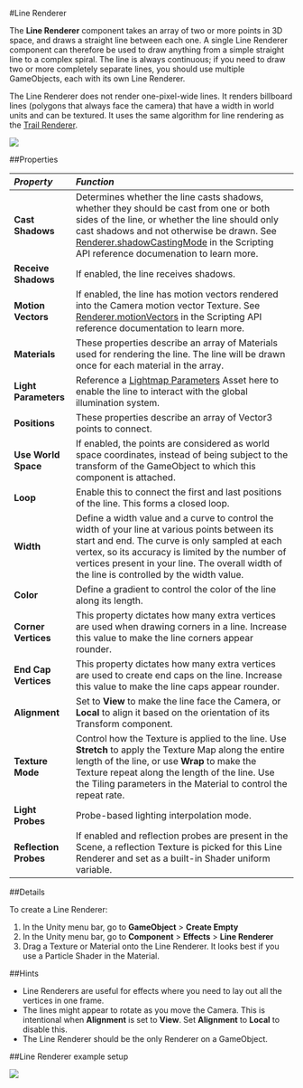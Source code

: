#Line Renderer

The __Line Renderer__ component takes an array of two or more points in 3D space, and draws a straight line between each one. A single Line Renderer component can therefore be used to draw anything from a simple straight line to a complex spiral. The line is always continuous; if you need to draw two or more completely separate lines, you should use multiple GameObjects, each with its own Line Renderer.

The Line Renderer does not render one-pixel-wide lines. It renders billboard lines (polygons that always face the camera) that have a width in world units and can be textured. It uses the same algorithm for line rendering as the [Trail Renderer](class-TrailRenderer).


![](../uploads/Main/Inspector-LineRenderer.png) 

##Properties

|**_Property_** |**_Function_** |
|:---|:---|
|__Cast Shadows__ |Determines whether the line casts shadows, whether they should be cast from one or both sides of the line, or whether the line should only cast shadows and not otherwise be drawn. See [Renderer.shadowCastingMode](ScriptRef:Renderer-shadowCastingMode.html) in the Scripting API reference documenation to learn more. |
|__Receive Shadows__ |If enabled, the line receives shadows. |
|__Motion Vectors__ |If enabled, the line has motion vectors rendered into the Camera motion vector Texture. See [Renderer.motionVectors](ScriptRef:Renderer-motionVectors.html) in the Scripting API reference documentation to learn more. |
|__Materials__ |These properties describe an array of Materials used for rendering the line. The line will be drawn once for each material in the array. |
|__Light Parameters__ |Reference a [Lightmap Parameters](LightmapParameters) Asset here to enable the line to interact with the global illumination system.|
|__Positions__ |These properties describe an array of Vector3 points to connect. |
|__Use World Space__ |If enabled, the points are considered as world space coordinates, instead of being subject to the transform of the GameObject to which this component is attached. |
|__Loop__ |Enable this to connect the first and last positions of the line. This forms a closed loop. |
|__Width__ |Define a width value and a curve to control the width of your line at various points between its start and end. The curve is only sampled at each vertex, so its accuracy is limited by the number of vertices present in your line. The overall width of the line is controlled by the width value. |
|__Color__ |Define a gradient to control the color of the line along its length. |
|__Corner Vertices__ |This property dictates how many extra vertices are used when drawing corners in a line. Increase this value to make the line corners appear rounder. |
|__End Cap Vertices__ |This property dictates how many extra vertices are used to create end caps on the line. Increase this value to make the line caps appear rounder. |
|__Alignment__ |Set to __View__ to make the line face the Camera, or __Local__ to align it based on the orientation of its Transform component. |
|__Texture Mode__ |Control how the Texture is applied to the line. Use __Stretch__ to apply the Texture Map along the entire length of the line, or use __Wrap__ to make the Texture repeat along the length of the line. Use the Tiling parameters in the Material to control the repeat rate. |
|__Light Probes__ |Probe-based lighting interpolation mode.|
|__Reflection Probes__ |If enabled and reflection probes are present in the Scene, a reflection Texture is picked for this Line Renderer and set as a built-in Shader uniform variable.|


##Details

To create a Line Renderer:

1. In the Unity menu bar, go to __GameObject__ > __Create Empty__
1. In the Unity menu bar, go to __Component__ > __Effects__ > __Line Renderer__
1. Drag a Texture or Material onto the Line Renderer. It looks best if you use a Particle Shader in the Material.

##Hints

* Line Renderers are useful for effects where you need to lay out all the vertices in one frame.
* The lines might appear to rotate as you move the Camera. This is intentional when __Alignment__ is set to __View__. Set __Alignment__ to __Local__ to disable this.
* The Line Renderer should be the only Renderer on a GameObject.

##Line Renderer example setup

![](../uploads/Main/LineRenderer-example.png)

